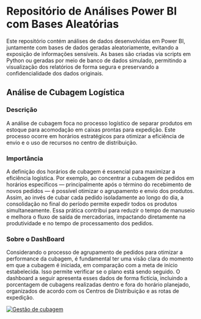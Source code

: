# Repositório de Análises Power BI com Bases Aleatórias
Este repositório contém análises de dados desenvolvidas em Power BI, juntamente com bases de dados geradas aleatoriamente, evitando a exposição de informações sensíveis. As bases são criadas via scripts em Python ou geradas por meio de banco de dados simulado, permitindo a visualização dos relatórios de forma segura e preservando a confidencialidade dos dados originais.

## Análise de Cubagem Logística
### Descrição
A análise de cubagem foca no processo logístico de separar produtos em estoque para acomodação em caixas prontas para expedição. Este processo ocorre em horários estratégicos para otimizar a eficiência de envio e o uso de recursos no centro de distribuição.

### Importância
A definição dos horários de cubagem é essencial para maximizar a eficiência logística. Por exemplo, ao concentrar a cubagem de pedidos em horários específicos — principalmente após o término do recebimento de novos pedidos — é possível otimizar o agrupamento e envio dos produtos. Assim, ao invés de cubar cada pedido isoladamente ao longo do dia, a consolidação no final do período permite expedir todos os produtos simultaneamente. Essa prática contribui para reduzir o tempo de manuseio e melhora o fluxo de saída de mercadorias, impactando diretamente na produtividade e no tempo de processamento dos pedidos.

### Sobre o DashBoard
Considerando o processo de agrupamento de pedidos para otimizar a performance da cubagem, é fundamental ter uma visão clara do momento em que a cubagem é iniciada, em comparação com a meta de início estabelecida. Isso permite verificar se o plano está sendo seguido. O dashboard a seguir apresenta esses dados de forma fictícia, incluindo a porcentagem de cubagens realizadas dentro e fora do horário planejado, organizados de acordo com os Centros de Distribuição e as rotas de expedição.

[![Gestão de cubagem](https://github.com/user-attachments/assets/8209745a-9fe4-46d5-9957-ea60f3768ea7)](https://app.powerbi.com/view?r=eyJrIjoiYzdmZjMyYTktYTU0YS00YjgzLWE2ODgtOWUzZGJmOWE3ZDc2IiwidCI6ImQ2ZTVmZTFhLTQ5YWYtNDNjNS1iMzAyLTE5MTJjODY1NzgzYyJ9)

